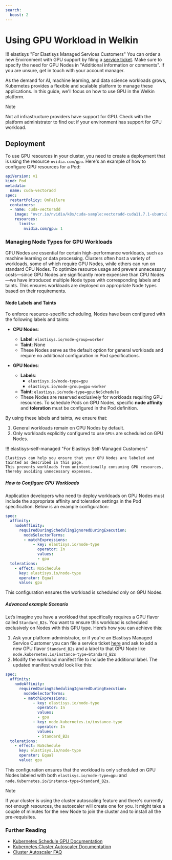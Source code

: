 ```yaml
---
search:
  boost: 2
---
```


# Using GPU Workload in Welkin

!!! elastisys "For Elastisys Managed Services Customers"
    You can order a new Environment with GPU support by filing a [service ticket](https://elastisys.atlassian.net/servicedesk/).
    Make sure to specify the need for GPU Nodes in "Additional information or comments".
    If you are unsure, get in touch with your account manager.

As the demand for AI, machine learning, and data science workloads grows, Kubernetes provides a flexible and scalable platform to manage these applications.
In this guide, we'll focus on how to use GPU in the Welkin platform.

> [!NOTE]
> Not all infrastructure providers have support for GPU.
> Check with the platform administrator to find out if your environment has support for GPU workload.

## Deployment

To use GPU resources in your cluster, you need to create a deployment that is using the resource `nvidia.com/gpu`.
Here's an example of how to configure GPU resources for a Pod:

```yaml
apiVersion: v1
kind: Pod
metadata:
  name: cuda-vectoradd
spec:
  restartPolicy: OnFailure
  containers:
  - name: cuda-vectoradd
    image: "nvcr.io/nvidia/k8s/cuda-sample:vectoradd-cuda11.7.1-ubuntu20.04"
    resources:
      limits:
        nvidia.com/gpu: 1
```

### Managing Node Types for GPU Workloads

GPU Nodes are essential for certain high-performance workloads, such as machine learning or data processing.
Clusters often host a variety of workloads, some of which require GPU Nodes, while others can run on standard CPU Nodes.
To optimize resource usage and prevent unnecessary costs—since GPU Nodes are significantly more expensive than CPU Nodes—we have introduced multiple Node types with corresponding labels and taints.
This ensures workloads are deployed on appropriate Node types based on their requirements.

#### Node Labels and Taints

To enforce resource-specific scheduling, Nodes have been configured with the following labels and taints:

- **CPU Nodes**:
    - **Label**: `elastisys.io/node-group=worker`
    - **Taint**: None
    - These Nodes serve as the default option for general workloads and require no additional configuration in Pod specifications.

- **GPU Nodes**:
    - **Labels**:
        - `elastisys.io/node-type=gpu`
        - `elastisys.io/node-group=gpu-worker`
    - **Taint**: `elastisys.io/node-type=gpu:NoSchedule`
    - These Nodes are reserved exclusively for workloads requiring GPU resources. To schedule Pods on GPU Nodes, specific **node affinity** and **toleration** must be configured in the Pod definition.

By using these labels and taints, we ensure that:

1. General workloads remain on CPU Nodes by default.
1. Only workloads explicitly configured to use `GPUs` are scheduled on GPU Nodes.

!!! elastisys-self-managed "For Elastisys Self-Managed Customers"

    Elastisys can help you ensure that your GPU Nodes are labeled and tainted as described in this page.
    This prevents workloads from unintentionally consuming GPU resources, thereby avoiding unnecessary expenses.

##### How to Configure GPU Workloads

Application developers who need to deploy workloads on GPU Nodes must include the appropriate affinity and toleration settings in the Pod specification. Below is an example configuration:

```yaml
spec:
  affinity:
    nodeAffinity:
      requiredDuringSchedulingIgnoredDuringExecution:
        nodeSelectorTerms:
        - matchExpressions:
            - key: elastisys.io/node-type
              operator: In
              values:
              - gpu
  tolerations:
    - effect: NoSchedule
      key: elastisys.io/node-type
      operator: Equal
      value: gpu
```

This configuration ensures the workload is scheduled only on GPU Nodes.

##### Advanced example Scenario

Let’s imagine you have a workload that specifically requires a GPU flavor called `Standard_B2s`.
You want to ensure this workload is scheduled exclusively on Nodes with this GPU type. Here’s how you can achieve this:

1. Ask your platform administrator, or if you're an Elastisys Managed Service Customer you can file a service ticket [here](https://elastisys.atlassian.net/servicedesk/) and ask to add a new GPU flavor `Standard_B2s` and a label to that GPU Node like `node.kubernetes.io/instance-type=Standard_B2s`
1. Modify the workload manifest file to include the additional label. The updated manifest would look like this:

  ```yaml
  spec:
    affinity:
      nodeAffinity:
        requiredDuringSchedulingIgnoredDuringExecution:
          nodeSelectorTerms:
          - matchExpressions:
              - key: elastisys.io/node-type
                operator: In
                values:
                - gpu
              - key: node.kubernetes.io/instance-type
                operator: In
                values:
                - Standard_B2s
    tolerations:
      - effect: NoSchedule
        key: elastisys.io/node-type
        operator: Equal
        value: gpu
  ```

This configuration ensures that the workload is only scheduled on GPU Nodes labeled with both `elastisys.io/node-type=gpu` and `node.Kubernetes.io/instance-type=Standard_B2s`.

> [!NOTE]
> If your cluster is using the cluster autoscaling feature and there's currently not enough resources, the autoscaler will create one for you.
> It might take a couple of minutes for the new Node to join the cluster and to install all the pre-requisites.

### Further Reading

- [Kubernetes Schedule GPU Documentation](https://kubernetes.io/docs/tasks/manage-gpus/scheduling-gpus/)
- [Kubernetes Cluster Autoscaler Documentation](https://kubernetes.io/docs/concepts/cluster-administration/cluster-autoscaling/)
- [Cluster Autoscaler FAQ](https://github.com/kubernetes/autoscaler/blob/master/cluster-autoscaler/FAQ.md)
